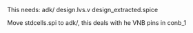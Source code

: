 This needs:
adk/
design.lvs.v
design_extracted.spice

Move stdcells.spi to adk/, this deals with he VNB pins in conb_1
